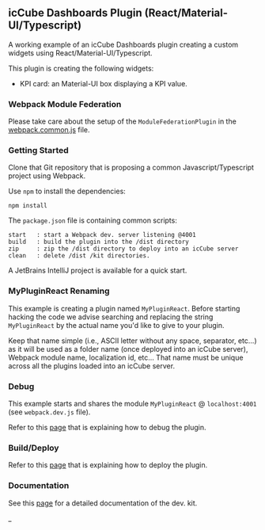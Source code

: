## icCube Dashboards Plugin (React/Material-UI/Typescript)

A working example of an icCube Dashboards plugin creating a custom widgets using React/Material-UI/Typescript.

This plugin is creating the following widgets:

- KPI card: an Material-UI box displaying a KPI value.

### Webpack Module Federation

Please take care about the setup of the `ModuleFederationPlugin` in the [webpack.common.js](./webpack.common.js) file.

### Getting Started

Clone that Git repository that is proposing a common Javascript/Typescript project using Webpack.

Use `npm` to install the dependencies:

    npm install

The `package.json` file is containing common scripts:

    start   : start a Webpack dev. server listening @4001 
    build   : build the plugin into the /dist directory
    zip     : zip the /dist directory to deploy into an icCube server
    clean   : delete /dist /kit directories.

A JetBrains IntelliJ project is available for a quick start.

### MyPluginReact Renaming

This example is creating a plugin named `MyPluginReact`. Before starting hacking the code we advise searching and
replacing the string `MyPluginReact` by the actual name you'd like to give to your plugin.

Keep that name simple (i.e., ASCII letter without any space, separator, etc...) as it will be used as a folder name
(once deployed into an icCube server), Webpack module name, localization id, etc... That name must be unique across all
the plugins loaded into an icCube server.

### Debug

This example starts and shares the module `MyPluginReact` @ `localhost:4001` (see `webpack.dev.js` file).

Refer to this [page](https://github.com/iccube-software/ic3-reporting-api/blob/master/doc/plugin/Debug.md)
that is explaining how to debug the plugin.

### Build/Deploy

Refer to this [page](https://github.com/iccube-software/ic3-reporting-api/blob/master/doc/plugin/Deploy.md)
that is explaining how to deploy the plugin.

### Documentation

See this [page](https://github.com/iccube-software/ic3-reporting-api/blob/master/doc/plugin/Overview.md)
for a detailed documentation of the dev. kit.

_
